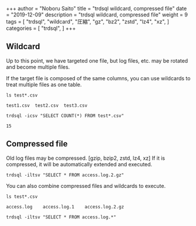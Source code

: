 +++
author = "Noboru Saito"
title = "trdsql wildcard, compressed file"
date = "2019-12-09"
description = "trdsql wildcard, compressed file"
weight = 9
tags = [
    "trdsql",
    "wildcard",
    "圧縮",
    "gz",
    "bz2",
    "zstd",
    "lz4",
    "xz",
]
categories = [
    "trdsql",
]
+++

## Wildcard

Up to this point, we have targeted one file, but log files, etc. may be rotated and become multiple files.

If the target file is composed of the same columns, you can use wildcards to treat multiple files as one table.

```console
ls test*.csv
```

```
test1.csv  test2.csv  test3.csv
```

```console
trdsql -icsv "SELECT COUNT(*) FROM test*.csv"
```

```
15
```

## Compressed file

Old log files may be compressed. [gzip, bzip2, zstd, lz4, xz] If it is compressed, it will be automatically extended and executed.

```console
trdsql -iltsv "SELECT * FROM access.log.2.gz"
```

You can also combine compressed files and wildcards to execute.

```console
ls test*.csv
```

```
access.log    access.log.1    access.log.2.gz
```

```console
trdsql -iltsv "SELECT * FROM access.log.*"
```
